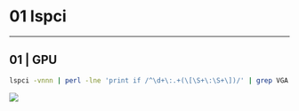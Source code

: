 # 01 lspci

---

## 01 | GPU
````sh
lspci -vnnn | perl -lne 'print if /^\d+\:.+(\[\S+\:\S+\])/' | grep VGA
````
[<img src="https://i.imgur.com/Q41hliy.png">](https://i.imgur.com/Q41hliy.png)
